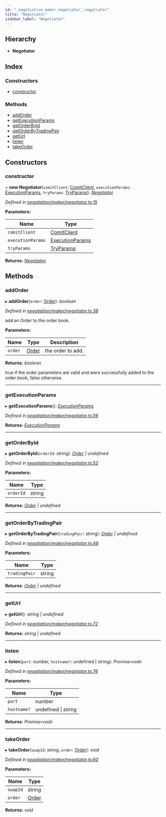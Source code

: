```yaml
---
id: "_negotiation_maker_negotiator_.negotiator"
title: "Negotiator"
sidebar_label: "Negotiator"
---
```


## Hierarchy

* **Negotiator**

## Index

### Constructors

* [constructor](_negotiation_maker_negotiator_.negotiator.md#constructor)

### Methods

* [addOrder](_negotiation_maker_negotiator_.negotiator.md#addorder)
* [getExecutionParams](_negotiation_maker_negotiator_.negotiator.md#getexecutionparams)
* [getOrderById](_negotiation_maker_negotiator_.negotiator.md#getorderbyid)
* [getOrderByTradingPair](_negotiation_maker_negotiator_.negotiator.md#getorderbytradingpair)
* [getUrl](_negotiation_maker_negotiator_.negotiator.md#geturl)
* [listen](_negotiation_maker_negotiator_.negotiator.md#listen)
* [takeOrder](_negotiation_maker_negotiator_.negotiator.md#takeorder)

## Constructors

###  constructor

\+ **new Negotiator**(`comitClient`: [ComitClient](_comit_client_.comitclient.md), `executionParams`: [ExecutionParams](../interfaces/_negotiation_execution_params_.executionparams.md), `tryParams`: [TryParams](../interfaces/_timeout_promise_.tryparams.md)): *[Negotiator](_negotiation_maker_negotiator_.negotiator.md)*

*Defined in [negotiation/maker/negotiator.ts:15](https://github.com/comit-network/comit-js-sdk/blob/d186ad0/src/negotiation/maker/negotiator.ts#L15)*

**Parameters:**

Name | Type |
------ | ------ |
`comitClient` | [ComitClient](_comit_client_.comitclient.md) |
`executionParams` | [ExecutionParams](../interfaces/_negotiation_execution_params_.executionparams.md) |
`tryParams` | [TryParams](../interfaces/_timeout_promise_.tryparams.md) |

**Returns:** *[Negotiator](_negotiation_maker_negotiator_.negotiator.md)*

## Methods

###  addOrder

▸ **addOrder**(`order`: [Order](../interfaces/_negotiation_order_.order.md)): *boolean*

*Defined in [negotiation/maker/negotiator.ts:38](https://github.com/comit-network/comit-js-sdk/blob/d186ad0/src/negotiation/maker/negotiator.ts#L38)*

add an Order to the order book.

**Parameters:**

Name | Type | Description |
------ | ------ | ------ |
`order` | [Order](../interfaces/_negotiation_order_.order.md) | the order to add.  |

**Returns:** *boolean*

true if the order parameters are valid and were successfully added to the order book, false otherwise.

___

###  getExecutionParams

▸ **getExecutionParams**(): *[ExecutionParams](../interfaces/_negotiation_execution_params_.executionparams.md)*

*Defined in [negotiation/maker/negotiator.ts:56](https://github.com/comit-network/comit-js-sdk/blob/d186ad0/src/negotiation/maker/negotiator.ts#L56)*

**Returns:** *[ExecutionParams](../interfaces/_negotiation_execution_params_.executionparams.md)*

___

###  getOrderById

▸ **getOrderById**(`orderId`: string): *[Order](../interfaces/_negotiation_order_.order.md) | undefined*

*Defined in [negotiation/maker/negotiator.ts:52](https://github.com/comit-network/comit-js-sdk/blob/d186ad0/src/negotiation/maker/negotiator.ts#L52)*

**Parameters:**

Name | Type |
------ | ------ |
`orderId` | string |

**Returns:** *[Order](../interfaces/_negotiation_order_.order.md) | undefined*

___

###  getOrderByTradingPair

▸ **getOrderByTradingPair**(`tradingPair`: string): *[Order](../interfaces/_negotiation_order_.order.md) | undefined*

*Defined in [negotiation/maker/negotiator.ts:48](https://github.com/comit-network/comit-js-sdk/blob/d186ad0/src/negotiation/maker/negotiator.ts#L48)*

**Parameters:**

Name | Type |
------ | ------ |
`tradingPair` | string |

**Returns:** *[Order](../interfaces/_negotiation_order_.order.md) | undefined*

___

###  getUrl

▸ **getUrl**(): *string | undefined*

*Defined in [negotiation/maker/negotiator.ts:72](https://github.com/comit-network/comit-js-sdk/blob/d186ad0/src/negotiation/maker/negotiator.ts#L72)*

**Returns:** *string | undefined*

___

###  listen

▸ **listen**(`port`: number, `hostname?`: undefined | string): *Promise‹void›*

*Defined in [negotiation/maker/negotiator.ts:76](https://github.com/comit-network/comit-js-sdk/blob/d186ad0/src/negotiation/maker/negotiator.ts#L76)*

**Parameters:**

Name | Type |
------ | ------ |
`port` | number |
`hostname?` | undefined &#124; string |

**Returns:** *Promise‹void›*

___

###  takeOrder

▸ **takeOrder**(`swapId`: string, `order`: [Order](../interfaces/_negotiation_order_.order.md)): *void*

*Defined in [negotiation/maker/negotiator.ts:60](https://github.com/comit-network/comit-js-sdk/blob/d186ad0/src/negotiation/maker/negotiator.ts#L60)*

**Parameters:**

Name | Type |
------ | ------ |
`swapId` | string |
`order` | [Order](../interfaces/_negotiation_order_.order.md) |

**Returns:** *void*
